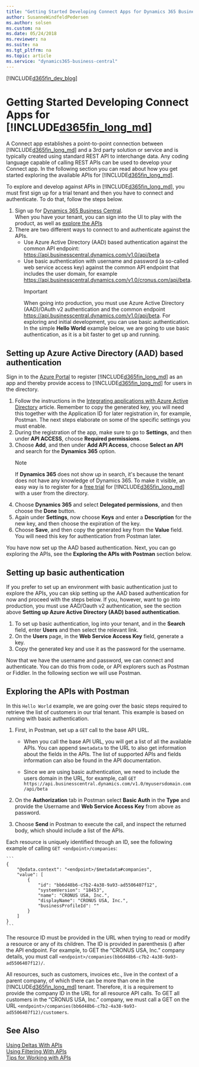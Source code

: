 ```yaml
---
title: "Getting Started Developing Connect Apps for Dynamics 365 Business Central"
author: SusanneWindfeldPedersen
ms.author: solsen
ms.custom: na
ms.date: 05/24/2018
ms.reviewer: na
ms.suite: na
ms.tgt_pltfrm: na
ms.topic: article
ms.service: "dynamics365-business-central"
---
```


[!INCLUDE[d365fin_dev_blog](includes/d365fin_dev_blog.md)]

# Getting Started Developing Connect Apps for [!INCLUDE[d365fin_long_md](includes/d365fin_long_md.md)]
A Connect app establishes a point-to-point connection between [!INCLUDE[d365fin_long_md](includes/d365fin_long_md.md)] and a 3rd party solution or service and is typically created using standard REST API to interchange data. Any coding language capable of calling REST APIs can be used to develop your Connect app. In the following section you can read about how you get started exploring the available APIs for [!INCLUDE[d365fin_long_md](includes/d365fin_long_md.md)].

To explore and develop against APIs in [!INCLUDE[d365fin_long_md](includes/d365fin_long_md.md)], you must first sign up for a trial tenant and then you have to connect and authenticate. To do that, follow the steps below.

1. Sign up for [Dynamics 365 Business Central](https://signup.microsoft.com/signup?sku=6a4a1628-9b9a-424d-bed5-4118f0ede3fd&ru=https%3A%2F%2Fbusinesscentral.dynamics.com%2FSandbox%2F%3FredirectedFromSignup%3D1).  
When you have your tenant, you can sign into the UI to play with the product, as well as [explore the APIs](/dynamics-nav/fin-graph/)
2. There are two different ways to connect to and authenticate against the APIs.  
    - Use Azure Active Directory (AAD) based authentication against the common API endpoint: https://api.businesscentral.dynamics.com/v1.0/api/beta
    - Use basic authentication with username and password (a so-called web service access key) against the common API endpoint that includes the user domain, for example https://api.businesscentral.dynamics.com/v1.0/cronus.com/api/beta.  
        > [!IMPORTANT]  
        > When going into production, you must use Azure Active Directory (AAD)/OAuth v2 authentication and the common endpoint https://api.businesscentral.dynamics.com/v1.0/api/beta. For exploring and initial development, you can use basic authentication. In the simple **Hello World** example below, we are going to use basic authentication, as it is a bit faster to get up and running.

## Setting up Azure Active Directory (AAD) based authentication
Sign in to the [Azure Portal](https://portal.azure.com) to register [!INCLUDE[d365fin_long_md](includes/d365fin_long_md.md)] as an app and thereby provide access to [!INCLUDE[d365fin_long_md](includes/d365fin_long_md.md)] for users in the directory.

1. Follow the instructions in the [Integrating applications with Azure Active Directory](https://docs.microsoft.com/en-us/azure/active-directory/develop/active-directory-integrating-applications) article. Remember to copy the generated key, you will need this together with the Application ID for later registration in, for example, Postman. The next steps elaborate on some of the specific settings you must enable.
2. During the registration of the app, make sure to go to **Settings**, and then under **API ACCESS**, choose **Required permissions**.
3. Choose **Add**, and then under **Add API Access**, choose **Select an API** and search for the **Dynamics 365** option.  
    > [!NOTE]  
    > If **Dynamics 365** does not show up in search, it's because the tenant does not have any knowledge of Dynamics 365. To make it visible, an easy way is to register for a [free trial](https://signup.microsoft.com/signup?sku=6a4a1628-9b9a-424d-bed5-4118f0ede3fd&ru=https%3A%2F%2Fbusinesscentral.dynamics.com%2FSandbox%2F%3FredirectedFromSignup%3D1) for [!INCLUDE[d365fin_long_md](includes/d365fin_long_md.md)] with a user from the directory. 
4. Choose **Dynamics 365** and select **Delegated permissions**, and then choose the **Done** button.
5. Again under **Settings**, now choose **Keys** and enter a **Description** for the new key, and then choose the expiration of the key. 
6. Choose **Save**, and then copy the generated key from the **Value** field. You will need this key for authentication from Postman later.

You have now set up the AAD based authentication. Next, you can go exploring the APIs, see the **Exploring the APIs with Postman** section below.

## Setting up basic authentication
If you prefer to set up an environment with basic authentication just to explore the APIs, you can skip setting up the AAD based authentication for now and proceed with the steps below. If you, however, want to go into production, you must use AAD/Oauth v2 authentication, see the section above **Setting up Azure Active Directory (AAD) based authentication**.

1. To set up basic authentication, log into your tenant, and in the **Search** field, enter **Users** and then select the relevant link.
2. On the **Users** page, in the **Web Service Access Key** field, generate a key.  
3. Copy the generated key and use it as the password for the username. 

Now that we have the username and password, we can connect and authenticate. You can do this from code, or API explorers such as Postman or Fiddler. In the following section we will use Postman.

## Exploring the APIs with Postman
In this `Hello World` example, we are going over the basic steps required to retrieve the list of customers in our trial tenant. This example is based on running with basic authentication. 

1.	First, in Postman, set up a `GET` call to the base API URL.  
    - When you call the base API URL, you will get a list of all the available APIs. You can append `$metadata` to the URL to also get information about the fields in the APIs. The list of supported APIs and fields information can also be found in the API documentation.

    - Since we are using basic authentication, we need to include the users domain in the URL, for example, call `GET https://api.businesscentral.dynamics.com/v1.0/myusersdomain.com/api/beta`
    
2. On the **Authorization** tab in Postman select **Basic Auth** in the **Type** and provide the Username and **Web Service Access Key** from above as password. 

3. Choose **Send** in Postman to execute the call, and inspect the returned body, which should include a list of the APIs.
    
Each resource is uniquely identified through an ID, see the following example of calling `GET <endpoint>/companies`:  

    ``` 
    {
        "@odata.context": "<endpoint>/$metadata#companies",
        "value": [
            {
                "id": "bb6d48b6-c7b2-4a38-9a93-ad5506407f12",
                "systemVersion": "18453",
                "name": "CRONUS USA, Inc.",
                "displayName": "CRONUS USA, Inc.",
                "businessProfileId": ""
            }
        ]
    }
    ```


The resource ID must be provided in the URL when trying to read or modify a resource or any of its children. The ID is provided in parenthesis () after the API endpoint. For example, to GET the “CRONUS USA, Inc.” company details, you must call `<endpoint>/companies(bb6d48b6-c7b2-4a38-9a93-ad5506407f12)/`.

All resources, such as customers, invoices etc., live in the context of a parent company, of which there can be more than one in the [!INCLUDE[d365fin_long_md](includes/d365fin_long_md.md)] tenant. Therefore, it is a requirement to provide the company ID in the URL for all resource API calls. To GET all customers in the “CRONUS USA, Inc.” company, we must call a GET on the URL `<endpoint>/companies(bb6d48b6-c7b2-4a38-9a93-ad5506407f12)/customers`.

## See Also
[Using Deltas With APIs](devenv-connect-apps-delta.md)  
[Using Filtering With APIs](devenv-connect-apps-filtering.md)  
[Tips for Working with APIs](devenv-connect-apps-tips.md)